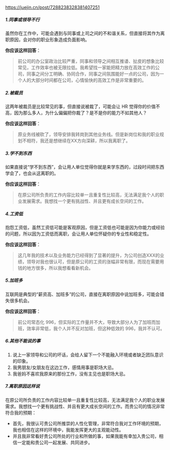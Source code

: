 https://juejin.cn/post/7288238328381407251

##### 1.同事或领导不行

虽然你在工作中，可能会遇到与同事或上司之间的不和谐关系，但直接将其作为离职原因，会对你的职业形象造成负面影响。

**你应该这样回答**：

> 前公司的办公室政治比较严重，同事和领导之间相互推诿、扯皮的想象比较常见，工作效率也被无限拉低。我希望找一家能把精力放在高效工作的公司，同事之间分工明确、协同合作，同事之间氛围能好一点的公司，因为一个人的大部分时间都在公司，心情愉快的高效工作是非常重要的。

##### 2.被裁员

这两年被裁员是比较常见的事，但直接说被裁了，可能会让 HR 觉得你的价值不高，因为那么多人，为什么偏偏把你裁了？是不是你的能力不如其他人？

**你应该这样回答**：

> 原业务线被砍了，领导安排我转岗到其他业务线。但是新岗位和我的职业规划不相符，我还是想继续在XX方向深耕，所以我离职了。

##### 3.学不到东西

如果直接说“学不到东西”，会让用人单位觉得你就是来学东西的，过段时间把东西学会了，也会从这离职的。

**你应该这样回答**：

> 在原公司所负责的工作内容比较单一且重复性比较高，无法满足我个人的职业发展需求。我想找一个更有挑战性、并且更有成长空间的工作。

##### 4.工资低

抱怨工资低，虽然工资低可能是客观原因，但是工资低也可能是因为你能力或经验的问题，所以因为工资低而离职，会让用人单位怀疑你的专业性和稳定性。

**你应该这样回答**：

> 这几年我的技术以及业务能力已经得到了显著的提升，为公司创造XXX的业绩，领导对我也很认可，但是原公司的工资的涨幅非常有限，而现在需要用钱的地方很多，所以我想看看新机会。

##### 5.加班多

互联网是典型的“薪资高、加班多”的公司，直接在离职原因中说加班多，可能会错失很多机会。

**你应该这样回答**：

> 前公司常态化 996，但实际的工作量并不大，导致大部分人为了加班而加班，效率非常低，我个人并不反对加班，但这种低效的 996，我并不认可。

##### 6.其他不能说的事

1. 说上一家领导和公司的坏话，会给人留下一个不能融入环境或者缺乏团队意识的印象。
2. 我男朋友/女朋友在这边工作，感情用事是职场大忌。
3. 我爸妈不喜欢我原来的那份工作，没有主见也是职场大忌。

##### 7.离职原因这样说

在原公司所负责的工作内容比较单一且重复性比较高，无法满足我个人的职业发展需求。我想找一个更有挑战性、并且有更大成长空间的工作。而贵公司的情况非常符合我的预期：

- 首先，我很认可贵公司所推崇的人性化管理，非常符合我对工作环境的预期，我也相信在这样的环境中，我能发挥更大的主观能动性。
- 并且我非常看好贵公司所处的行业和所做的事，如果我能有幸加入贵公司，相信一定能和贵公司一起发展、共同进步。

